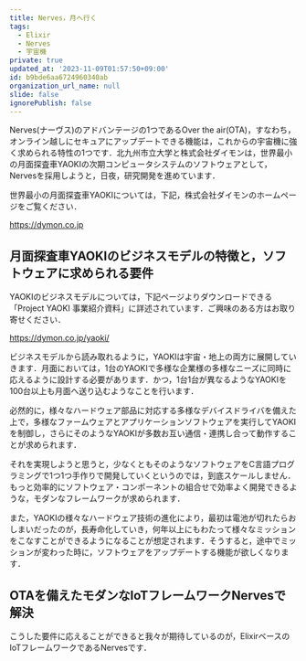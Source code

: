 ```yaml
---
title: Nerves，月へ行く
tags:
  - Elixir
  - Nerves
  - 宇宙機
private: true
updated_at: '2023-11-09T01:57:50+09:00'
id: b9bde6aa6724960340ab
organization_url_name: null
slide: false
ignorePublish: false
---
```

Nerves(ナーヴス)のアドバンテージの1つであるOver the air(OTA)，すなわち，オンライン越しにセキュアにアップデートできる機能は，これからの宇宙機に強く求められる特性の1つです．北九州市立大学と株式会社ダイモンは，世界最小の月面探査車YAOKIの次期コンピュータシステムのソフトウェアとして，Nervesを採用しようと，日夜，研究開発を進めています．

世界最小の月面探査車YAOKIについては，下記，株式会社ダイモンのホームページをご覧ください．

https://dymon.co.jp

## 月面探査車YAOKIのビジネスモデルの特徴と，ソフトウェアに求められる要件

YAOKIのビジネスモデルについては，下記ページよりダウンロードできる「Project YAOKI 事業紹介資料」に詳述されています．ご興味のある方はお取り寄せください．

https://dymon.co.jp/yaoki/

ビジネスモデルから読み取れるように，YAOKIは宇宙・地上の両方に展開していきます．月面においては，1台のYAOKIで多様な企業様の多様なニーズに同時に応えるように設計する必要があります．かつ，1台1台が異なるようなYAOKIを100台以上も月面へ送り込むようなことを行います．

必然的に，様々なハードウェア部品に対応する多様なデバイスドライバを備えた上で，多様なファームウェアとアプリケーションソフトウェアを実行してYAOKIを制御し，さらにそのようなYAOKIが多数お互い通信・連携し合って動作することが求められます．

それを実現しようと思うと，少なくともそのようなソフトウェアをC言語プログラミングで1つ1つ手作りで開発していくというのでは，到底スケールしません．もっと効率的にソフトウェア・コンポーネントの組合せで効率よく開発できるような，モダンなフレームワークが求められます．

また，YAOKIの様々なハードウェア技術の進化により，最初は電池が切れたらおしまいだったのが，長寿命化していき，何年以上にもわたって様々なミッションをこなすことができるようになることが想定されます．そうすると，途中でミッションが変わった時に，ソフトウェアをアップデートする機能が欲しくなります．

## OTAを備えたモダンなIoTフレームワークNervesで解決

こうした要件に応えることができると我々が期待しているのが，ElixirベースのIoTフレームワークであるNervesです．

